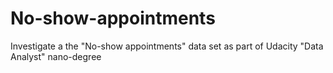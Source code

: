 # No-show-appointments
Investigate a the "No-show appointments" data set  as part of Udacity  "Data Analyst" nano-degree
